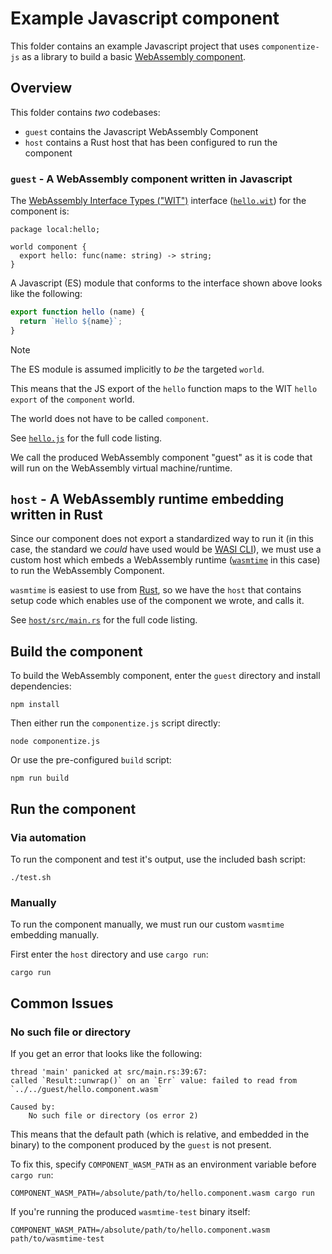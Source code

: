 # Example Javascript component

This folder contains an example Javascript project that uses `componentize-js`
as a library to build a basic [WebAssembly component][cm-book].

[cm-book]: https://component-model.bytecodealliance.org/

## Overview

This folder contains *two* codebases:

- `guest` contains the Javascript WebAssembly Component
- `host` contains a Rust host that has been configured to run the component

### `guest` - A WebAssembly component written in Javascript

The [WebAssembly Interface Types ("WIT")][wit] interface ([`hello.wit`](./guest/hello.wit)) for the component is:

```wit
package local:hello;

world component {
  export hello: func(name: string) -> string;
}
```

A Javascript (ES) module that conforms to the interface shown above looks like the following:

```js
export function hello (name) {
  return `Hello ${name}`;
}
```

> [!NOTE]
> The ES module is assumed implicitly to *be* the targeted `world`.
>
> This means that the JS export of the `hello` function maps to the
> WIT `hello` `export` of the `component` world.
>
> The world does not have to be called `component`.

See [`hello.js`](./guest/hello.js) for the full code listing.

We call the produced WebAssembly component "guest" as it is code that will run on
the WebAssembly virtual machine/runtime.

[wit]: https://github.com/WebAssembly/component-model/blob/main/design/mvp/WIT.md

## `host` - A WebAssembly runtime embedding written in Rust

Since our component does not export a standardized way to run it (in this case,
the standard we *could* have used would be [WASI CLI][wasi-cli]), we must use a custom host which
embeds a WebAssembly runtime ([`wasmtime`][wasmtime] in this case) to run the WebAssembly Component.

`wasmtime` is easiest to use from [Rust][rust], so we have the `host` that contains
setup code which enables use of the component we wrote, and calls it.

See [`host/src/main.rs`](./host/src/main.rs) for the full code listing.

[wasmtime]: https://github.com/bytecodealliance/wasmtime
[wasi-cli]: https://github.com/WebAssembly/wasi-cli
[rust]: https://rust-lang.org

## Build the component

To build the WebAssembly component, enter the `guest` directory and install dependencies:

```console
npm install
```

Then either run the `componentize.js` script directly:

```console
node componentize.js
```

Or use the pre-configured `build` script:

```console
npm run build
```

## Run the component

### Via automation

To run the component and test it's output, use the included bash script:

```console
./test.sh
```

### Manually

To run the component manually, we must run our custom `wasmtime` embedding manually.

First enter the `host` directory and use `cargo run`:

```console
cargo run
```

## Common Issues

### No such file or directory

If you get an error that looks like the following:

```
thread 'main' panicked at src/main.rs:39:67:
called `Result::unwrap()` on an `Err` value: failed to read from `../../guest/hello.component.wasm`

Caused by:
    No such file or directory (os error 2)
```

This means that the default path (which is relative, and embedded in the binary) to the component
produced by the `guest` is not present.

To fix this, specify `COMPONENT_WASM_PATH` as an environment variable before `cargo run`:

```console
COMPONENT_WASM_PATH=/absolute/path/to/hello.component.wasm cargo run
```

If you're running the produced `wasmtime-test` binary itself:

```console
COMPONENT_WASM_PATH=/absolute/path/to/hello.component.wasm path/to/wasmtime-test
```

